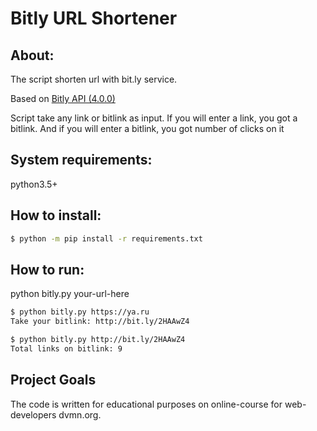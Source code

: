 # Bitly URL Shortener

## About:
The script shorten url with bit.ly service. 

Based on [Bitly API (4.0.0)](https://dev.bitly.com/v4_documentation.html)

Script take any link or bitlink as input.
If you will enter a link, you got a bitlink. 
And if you will enter a bitlink, you got number of clicks on it
## System requirements:
python3.5+

## How to install:

```bash
$ python -m pip install -r requirements.txt
```

## How to run:
python bitly.py your-url-here

``` bash
$ python bitly.py https://ya.ru
Take your bitlink: http://bit.ly/2HAAwZ4

$ python bitly.py http://bit.ly/2HAAwZ4
Total links on bitlink: 9
```

## Project Goals
The code is written for educational purposes on online-course for web-developers dvmn.org.